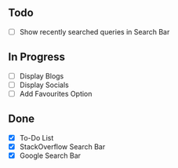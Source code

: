 ## Todo
- [ ] Show recently searched queries in Search Bar

## In Progress
- [ ] Display Blogs 
- [ ] Display Socials
- [ ] Add Favourites Option

## Done
- [x] To-Do List
- [x] StackOverflow Search Bar
- [x] Google Search Bar
